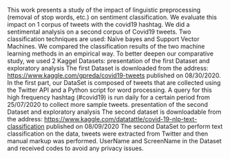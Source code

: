 This work presents a study of the impact of linguistic preprocessing (removal of stop words, etc.) on sentiment classification. We evaluate this impact on 1 corpus of tweets with the covid19 hashtag. We did a sentimental analysis on a second corpus of Covid19 tweets. Two classification techniques are used: Naïve bayes and Support Vector Machines. We compared the classification results of the two machine learning methods in an empirical way.
To better deepen our comparative study, we used 2 Kaggel Datasets:
presentation of the first Dataset and exploratory analysis
The first Dataset is downloaded from the address: https://www.kaggle.com/gpreda/covid19-tweets published on 08/30/2020.
In the first part, our DataSet is composed of tweets that are collected using the Twitter API and a Python script for word processing. A query for this high frequency hashtag (#covid19) is run daily for a certain period from 25/07/2020 to collect more sample tweets.
presentation of the second Dataset and exploratory analysis
The second dataset is downloadable from the address: https://www.kaggle.com/datatattle/covid-19-nlp-text-classification published on 08/09/2020
The second DataSet to perform text classification on the data, tweets were extracted from Twitter and then manual markup was performed. UserName and ScreenName in the Dataset and received codes to avoid any privacy issues.
